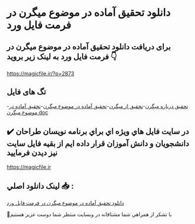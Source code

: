 # دانلود تحقیق آماده در موضوع میگرن در فرمت فایل ورد

## برای دریافت دانلود تحقیق آماده در موضوع میگرن در فرمت فایل ورد به لینک زیر بروید 👇

https://magicfile.ir/?p=2873

## تگ های فایل

-[تحقیق درباره میگرن](https://magicfile.ir/product/%d8%aa%d8%ad%d9%82%db%8c%d9%82-%d8%a2%d9%85%d8%a7%d8%af%d9%87-%d8%af%d8%b1-%d9%85%d9%88%d8%b6%d9%88%d8%b9-%d9%85%d9%8a%da%af%d8%b1%d9%86/)-[تحقیق از میگرن](https://magicfile.ir/product/%d8%aa%d8%ad%d9%82%db%8c%d9%82-%d8%a2%d9%85%d8%a7%d8%af%d9%87-%d8%af%d8%b1-%d9%85%d9%88%d8%b6%d9%88%d8%b9-%d9%85%d9%8a%da%af%d8%b1%d9%86/)-[تحقیق آماده در موضوع ميگرن](https://magicfile.ir/product/%d8%aa%d8%ad%d9%82%db%8c%d9%82-%d8%a2%d9%85%d8%a7%d8%af%d9%87-%d8%af%d8%b1-%d9%85%d9%88%d8%b6%d9%88%d8%b9-%d9%85%d9%8a%da%af%d8%b1%d9%86/)-[تحقیق آماده در موضوع ميگرن doc](https://magicfile.ir/product/%d8%aa%d8%ad%d9%82%db%8c%d9%82-%d8%a2%d9%85%d8%a7%d8%af%d9%87-%d8%af%d8%b1-%d9%85%d9%88%d8%b6%d9%88%d8%b9-%d9%85%d9%8a%da%af%d8%b1%d9%86/)

## ✔️ در سايت فايل هاي ويژه اي براي برنامه نويسان طراحان دانشجويان و دانش آموزان قرار داده ايم از بقيه فايل سايت نيز ديدن فرماييد

https://magicfile.ir


## لينک دانلود اصلي 📥 :

[دانلود تحقیق آماده در موضوع میگرن در فرمت فایل ورد](https://magicfile.ir/product/%d8%aa%d8%ad%d9%82%db%8c%d9%82-%d8%a2%d9%85%d8%a7%d8%af%d9%87-%d8%af%d8%b1-%d9%85%d9%88%d8%b6%d9%88%d8%b9-%d9%85%d9%8a%da%af%d8%b1%d9%86/) 


🙏با تشکر از همراهي شما مشتاقانه در وبسایت منتظر شما دوست عزیز هستیم

